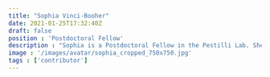 ```yaml
---
title: "Sophia Vinci-Booher"
date: 2021-01-25T17:32:40Z
draft: false
position : 'Postdoctoral Fellow'
description : "Sophia is a Postdoctoral Fellow in the Pestilli Lab. She holds a B.S. in Biomedical Engineering, a B.A. in French, and a Ph.D. in Psychology and Neuroscience from Indiana University. Her research focuses on human learning and brain plasticity throughout the lifespan. Sophia has developed brainlife.io Apps to advance her scientific projects. She enjoys running, yoga, and book clubs."
image : '/images/avatar/sophia_cropped_750x750.jpg'
tags : ['contributor']
---
```



